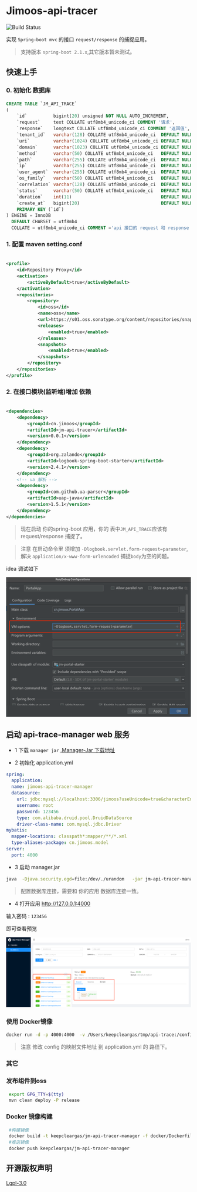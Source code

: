 # Jimoos-api-tracer

![Build Status](https://github.com/jimoos-cn/jimoos-api-tracer/workflows/Java%20CI%20with%20Maven/badge.svg)

实现 `Spring-boot mvc` 的接口 `request/response` 的捕捉应用。

> 支持版本 `spring-boot 2.1.x`,其它版本暂未测试。

## 快速上手

### 0. 初始化 数据库

```sql
CREATE TABLE `JM_API_TRACE`
(
    `id`          bigint(20) unsigned NOT NULL AUTO_INCREMENT,
    `request`     text COLLATE utf8mb4_unicode_ci COMMENT '请求',
    `response`    longtext COLLATE utf8mb4_unicode_ci COMMENT '返回值',
    `tenant_id`   varchar(128) COLLATE utf8mb4_unicode_ci  DEFAULT NULL COMMENT '租户ID',
    `uri`         varchar(1024) COLLATE utf8mb4_unicode_ci DEFAULT NULL COMMENT 'path',
    `domain`      varchar(1023) COLLATE utf8mb4_unicode_ci DEFAULT NULL COMMENT '域名',
    `method`      varchar(50) COLLATE utf8mb4_unicode_ci   DEFAULT NULL COMMENT 'http method,eg. POST',
    `path`        varchar(255) COLLATE utf8mb4_unicode_ci  DEFAULT NULL COMMENT '路径',
    `ip`          varchar(255) COLLATE utf8mb4_unicode_ci  DEFAULT NULL COMMENT '请求IP',
    `user_agent`  varchar(255) COLLATE utf8mb4_unicode_ci  DEFAULT NULL COMMENT 'user-agent',
    `os_family`   varchar(50) COLLATE utf8mb4_unicode_ci   DEFAULT NULL COMMENT '系统',
    `correlation` varchar(128) COLLATE utf8mb4_unicode_ci  DEFAULT NULL COMMENT 'correlation',
    `status`      varchar(50) COLLATE utf8mb4_unicode_ci   DEFAULT NULL COMMENT '返回状态',
    `duration`    int(11)                                  DEFAULT NULL COMMENT '请求时间',
    `create_at`   bigint(20)                               DEFAULT NULL COMMENT '创建事件',
    PRIMARY KEY (`id`)
) ENGINE = InnoDB
  DEFAULT CHARSET = utf8mb4
  COLLATE = utf8mb4_unicode_ci COMMENT ='api 接口的 request 和 response 跟踪';
```

### 1. 配置 maven setting.conf

```xml

<profile>
    <id>Repository Proxy</id>
    <activation>
        <activeByDefault>true</activeByDefault>
    </activation>
    <repositories>
        <repository>
            <id>oss</id>
            <name>oss</name>
            <url>https://s01.oss.sonatype.org/content/repositories/snapshots/</url>
            <releases>
                <enabled>true</enabled>
            </releases>
            <snapshots>
                <enabled>true</enabled>
            </snapshots>
        </repository>
    </repositories>
</profile>
```

### 2. 在接口模块(监听端)增加 依赖

```xml

<dependencies>
    <dependency>
        <groupId>cn.jimoos</groupId>
        <artifactId>jm-api-tracer</artifactId>
        <version>0.0.1</version>
    </dependency>
    <dependency>
        <groupId>org.zalando</groupId>
        <artifactId>logbook-spring-boot-starter</artifactId>
        <version>2.4.1</version>
    </dependency>
    <!-- ua 解析 -->
    <dependency>
        <groupId>com.github.ua-parser</groupId>
        <artifactId>uap-java</artifactId>
        <version>1.5.1</version>
    </dependency>
</dependencies>
```

> 现在启动 你的spring-boot 应用，你的 表中`JM_API_TRACE`应该有 request/response 捕捉了。

> 注意 在启动命令里 须增加 `-Dlogbook.servlet.form-request=parameter`,
> 解决 `application/x-www-form-urlencoded` 捕捉`body`为空的问题。

idea 调试如下

![](docs/vm.png)

## 启动 api-trace-manager web 服务

* 1 下载 `manager jar`
  ,[Manager-Jar 下载地址](https://github.com/jimoos-cn/jimoos-api-tracer/releases/download/v0.0.1/jm-api-tracer-manager-0.0.1.jar)

* 2 初始化 application.yml

```yaml
spring:
  application:
  name: jimoos-api-tracer-manager
  datasource:
    url: jdbc:mysql://localhost:3306/jimoos?useUnicode=true&characterEncoding=utf-8
    username: root
    password: 123456
    type: com.alibaba.druid.pool.DruidDataSource
    driver-class-name: com.mysql.jdbc.Driver
mybatis:
  mapper-locations: classpath*:mapper/**/*.xml
  type-aliases-package: cn.jimoos.model
server:
  port: 4000
```

* 3 启动 manager.jar

```bash
java  -Djava.security.egd=file:/dev/./urandom   -jar jm-api-tracer-manager-0.0.1.jar --spring.config.location=file:application.yml
```

> 配置数据库连接，需要和 你的应用 数据库连接一致。

* 4 打开应用 http://127.0.0.1:4000

输入密码 : `123456`

即可查看预览

![](docs/web.png)

### 使用 Docker镜像

```bash
docker run -d -p 4000:4000  -v /Users/keepcleargas/tmp/api-trace:/config --name jimoos-api-trace-manager -e TZ=Asia/Shanghai  --entrypoint '/bin/sh' keepcleargas/jm-api-tracer-manager -c 'java  -Djava.security.egd=file:/dev/./urandom   -jar /app.jar --spring.config.location=file:/config/application.yml'
```

> 注意 修改 config 的映射文件地址 到 application.yml 的 路径下。

### 其它

### 发布组件到oss

```bash
 export GPG_TTY=$(tty) 
 mvn clean deploy -P release 
```

### Docker 镜像构建

```bash
 #构建镜像
 docker build -t keepcleargas/jm-api-tracer-manager -f docker/Dockerfile .
 #推送镜像
 docker push keepcleargas/jm-api-tracer-manager
```

## 开源版权声明

[Lgpl-3.0](https://www.gnu.org/licenses/lgpl-3.0.en.html)

